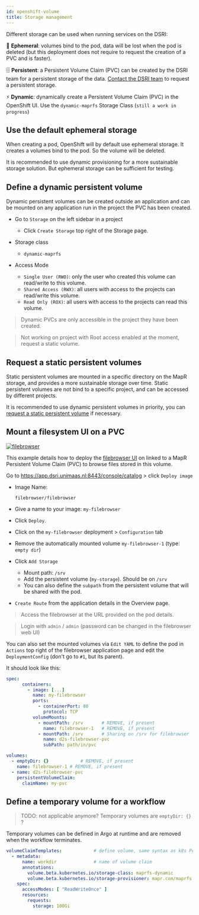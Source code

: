 ```yaml
---
id: openshift-volume
title: Storage management
---
```


Different storage can be used when running services on the DSRI:

🦋 **Ephemeral**: volumes bind to the pod, data will be lost when the pod is deleted (but this deployment does not require to request the creation of a PVC and is faster).

🗄️ **Persistent**:  a Persistent Volume Claim (PVC) can be created by the DSRI team for a persistent storage of the data. [Contact the DSRI team](/dsri-documentation/help) to request a persistent storage. 

⚡ **Dynamic**:  dynamically create a Persistent Volume Claim (PVC) in the OpenShift UI. Use the `dynamic-maprfs` Storage Class (`still a work in progress`)

## Use the default ephemeral storage

When creating a pod, OpenShift will by default use ephemeral storage. It creates a volumes bind to the pod. So the volume will be deleted.

It is recommended to use dynamic provisioning for a more sustainable storage solution. But ephemeral storage can be sufficient for testing.

## Define a dynamic persistent volume

Dynamic persistent volumes can be created outside an application and can be mounted on any application run in the project the PVC has been created. 

* Go to `Storage` on the left sidebar in a project
  * Click `Create Storage` top right of the Storage page.

* Storage class
  * `dynamic-maprfs`
* Access Mode
  * `Single User (RWO)`: only the user who created this volume can read/write to this volume.
  * `Shared Access (RWX)`: all users with access to the projects can read/write this volume.
  * `Read Only (ROX)`: all users with access to the projects can read this volume.

> Dynamic PVCs are only accessible in the project they have been created.

> Not working on project with Root access enabled at the moment, request a static volume.

## Request a static persistent volumes

Static persistent volumes are mounted in a specific directory on the MapR storage, and provides a more sustainable storage over time. Static persistent volumes are not bind to a specific project, and can be accessed by different projects.

It is recommended to use dynamic persistent volumes in priority, you can [request a static persistent volume](/dsri-documentation/help) if necessary.

## Mount a filesystem UI on a PVC

[![filebrowser](/dsri-documentation/img/filebrowser_banner.svg)](https://filebrowser.xyz/)

This example details how to deploy the [filebrowser UI](https://hub.docker.com/r/filebrowser/filebrowser) on linked to a MapR Persistent Volume Claim (PVC) to browse files stored in this volume.

Go to https://app.dsri.unimaas.nl:8443/console/catalog > click `Deploy image`

* Image Name:

  ```
  filebrowser/filebrowser 
  ```

* Give a name to your image: `my-filebrowser`

* Click `Deploy`.

* Click on the `my-filebrowser` deployment > `Configuration` tab

* Remove the automatically mounted volume `my-filebrowser-1` (type: `empty dir`)

* Click `Add Storage`

  - Mount path: `/srv`
  - Add the persistent volume (`my-storage`). Should be on `/srv`

  * You can also define the `subpath` from the persistent volume that will be shared with the pod.

* `Create Route` from the application details in the Overview page.

> Access the filebrowser at the URL provided on the pod details.

> Login with `admin` / `admin` (password can be changed in the filebrowser web UI)

You can also set the mounted volumes via `Edit YAML` to define the pod in `Actions` top right of the filebrowser application page and edit the `DeploymentConfig` (don't go to `#1`, but its parent).

It should look like this:

```yaml
spec:
      containers:
        - image: [...]
          name: my-filebrowser
          ports:
            - containerPort: 80
              protocol: TCP
          volumeMounts:
            - mountPath: /srv		# REMOVE, if present
              name: filebrowser-1	# REMOVE, if present
            - mountPath: /srv		# Sharing on /srv for filebrowser
              name: d2s-filebrowser-pvc
              subPath: path/in/pvc

volumes:
  - emptyDir: {}			# REMOVE, if present
    name: filebrowser-1	# REMOVE, if present
  - name: d2s-filebrowser-pvc
    persistentVolumeClaim:
      claimName: my-pvc
```

## Define a temporary volume for a workflow

> TODO: not applicable anymore? Temporary volumes are `emptyDir: {}` ?

Temporary volumes can be defined in Argo at runtime and are removed when the workflow terminates.

```yaml
volumeClaimTemplates:            # define volume, same syntax as k8s Pod spec
  - metadata:
      name: workdir              # name of volume claim
      annotations:
        volume.beta.kubernetes.io/storage-class: maprfs-dynamic
        volume.beta.kubernetes.io/storage-provisioner: mapr.com/maprfs
    spec:
      accessModes: [ "ReadWriteOnce" ]
      resources:
        requests:
          storage: 100Gi 
```